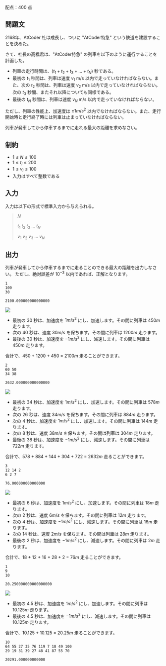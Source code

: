 配点：$400$ 点

## 問題文

$2168$年、AtCoder 社は成長し、ついに "AtCoder特急" という鉄道を建設することを決めた。

さて、社長の高橋君は、"AtCoder特急" の列車を以下のように運行することを計画した。

- 列車の走行時間は、$(t_1 + t_2 + t_3 + ... + t_N)$ 秒である。
- 最初の $t_1$ 秒間は、列車は速度 $v_1$ m/s 以内で走っていなければならない。また、次の $t_2$ 秒間は、列車は速度 $v_2$ m/s 以内で走っていなければならない。 次の $t_3$ 秒間、またそれ以降についても同様である。
- 最後の $t_N$ 秒間は、列車は速度 $v_N$ m/s 以内で走っていなければならない。

ただし、列車の性能上、加速度は ±$1m/s^2$ 以内でなければならない。また、走行開始時と走行終了時には列車は止まっていなければならない。

列車が発車してから停車するまでに走れる最大の距離を求めなさい。

## 制約

- $1 \leq N \leq 100$
- $1 \leq t_i \leq 200$
- $1 \leq v_i \leq 100$
- 入力はすべて整数である

## 入力

入力は以下の形式で標準入力から与えられる。  

> $N$
> 
> $t_1$ $t_2$ $t_3$ … $t_N$
> 
> $v_1$ $v_2$ $v_3$ … $v_N$

## 出力

列車が発車してから停車するまでに走ることのできる最大の距離を出力しなさい。
ただし、絶対誤差が $10^{-3}$ 以内であれば、正解となります。

```input1
1
100
30
```

```output1
2100.000000000000000
```

![](https://img.atcoder.jp/abc076/69c1f4241b608bc36f1f08dd4184d3f0.png)

- 最初の $30$ 秒は、加速度を $1m/s^2$ にし、加速します。その間に列車は $450m$ 走ります。
- 次の $40$ 秒は、速度 $30m/s$ を保ちます。その間に列車は $1200m$ 走ります。
- 最後の $30$ 秒は、加速度を $-1m/s^2$ にし、減速します。その間に列車は $450m$ 走ります。

合計で、$450$ + $1200$ + $450$ = $2100m$ 走ることができます。

```input2
2
60 50
34 38
```

```output2
2632.000000000000000
```

![](https://img.atcoder.jp/abc076/a3e07ea723f50df04461165bc2cc8890.png)

- 最初の $34$ 秒は、加速度を $1m/s^2$ にし、加速します。その間に列車は $578m$ 走ります。
- 次の $26$ 秒は、速度 $34m/s$ を保ちます。その間に列車は $884m$ 走ります。
- 次の $4$ 秒は、加速度を $1m/s^2$ にし、加速します。その間に列車は $144m$ 走ります。
- 次の $8$ 秒は、速度 $38m/s$ を保ちます。その間は列車は $304m$ 走ります。
- 最後の $38$ 秒は、加速度を $-1m/s^2$ にし、減速します。その間に列車は $722m$ 走ります。

合計で、$578$ + $884$ + $144$ + $304$ + $722$ = $2632m$ 走ることができます。

```input3
3
12 14 2
6 2 7
```

```output3
76.000000000000000
```

![](https://img.atcoder.jp/abc076/77f821f590cb19d8e449303a102422dc.png)

- 最初の $6$ 秒は、加速度を $1m/s^2$ にし、加速します。その間に列車は $18m$ 走ります。
- 次の $2$ 秒は、速度 $6m/s$ を保ちます。その間に列車は $12m$ 走ります。
- 次の $4$ 秒は、加速度を $-1m/s^2$ にし、減速します。その間に列車は $16m$ 走ります。
- 次の $14$ 秒は、速度 $2m/s$ を保ちます。その間は列車は $28m$ 走ります。
- 最後の $2$ 秒は、加速度を $-1m/s^2$ にし、減速します。その間に列車は $2m$ 走ります。

合計で、$18$ + $12$ + $16$ + $28$ + $2$ = $76m$ 走ることができます。

```input4
1
9
10
```

```output4
20.250000000000000000
```

![](https://img.atcoder.jp/abc076/ebde8cbeb649ae7fd338180c0562ae0b.png)

- 最初の $4.5$ 秒は、加速度を $1m/s^2$ にし、加速します。その間に列車は $10.125m$ 走ります。
- 最後の $4.5$ 秒は、加速度を $-1m/s^2$ にし、減速します。その間に列車は $10.125m$ 走ります。

合計で、$10.125$ + $10.125$ = $20.25m$ 走ることができます。

```input5
10
64 55 27 35 76 119 7 18 49 100
29 19 31 39 27 48 41 87 55 70
```

```output5
20291.000000000000
```